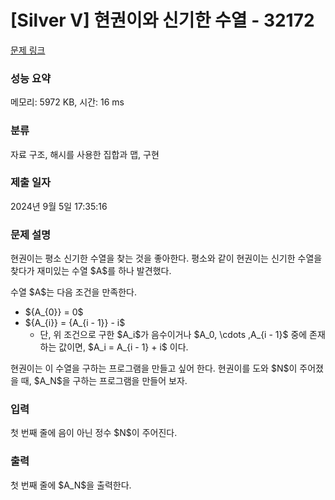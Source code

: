 # [Silver V] 현권이와 신기한 수열 - 32172 

[문제 링크](https://www.acmicpc.net/problem/32172) 

### 성능 요약

메모리: 5972 KB, 시간: 16 ms

### 분류

자료 구조, 해시를 사용한 집합과 맵, 구현

### 제출 일자

2024년 9월 5일 17:35:16

### 문제 설명

<p>현권이는 평소 신기한 수열을 찾는 것을 좋아한다. 평소와 같이 현권이는 신기한 수열을 찾다가 재미있는 수열 $A$를 하나 발견했다.</p>

<p>수열 $A$는 다음 조건을 만족한다.</p>

<ul>
	<li>${A_{0}} = 0$</li>
	<li>${A_{i}} = {A_{i - 1}} - i$
	<ul>
		<li>단, 위 조건으로 구한 $A_i$가 음수이거나 $A_0, \cdots ,A_{i - 1}$ 중에 존재하는 값이면, $A_i = A_{i - 1} + i$ 이다.</li>
	</ul>
	</li>
</ul>

<p>현권이는 이 수열을 구하는 프로그램을 만들고 싶어 한다. 현권이를 도와 $N$이 주어졌을 때, $A_N$을 구하는 프로그램을 만들어 보자.</p>

### 입력 

 <p>첫 번째 줄에 음이 아닌 정수 $N$이 주어진다.</p>

### 출력 

 <p>첫 번째 줄에 $A_N$을 출력한다.</p>

